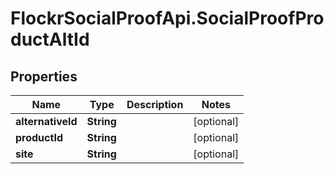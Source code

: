 # FlockrSocialProofApi.SocialProofProductAltId

## Properties
Name | Type | Description | Notes
------------ | ------------- | ------------- | -------------
**alternativeId** | **String** |  | [optional] 
**productId** | **String** |  | [optional] 
**site** | **String** |  | [optional] 
